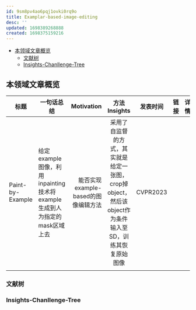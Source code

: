 ```yaml
---
id: 9sm8pv4ao6pqj1ovki0rq9o
title: Examplar-based-image-editing
desc: ''
updated: 1698389268888
created: 1698375159216
---
```


- [本领域文章概览](#本领域文章概览)
  - [文献树](#文献树)
  - [Insights-Chanllenge-Tree](#insights-chanllenge-tree)

## 本领域文章概览


| **标题**         | **一句话总结**                                                           |                      **Motivation** |                                           **方法 Insights**                                           | **发表时间** | **链接** | **详情**                     | **其他** |
| ------------------ | -------------------------------------------------------------------------- | ------------------------------------: | :------------------------------------------------------------------------------------------------------: | -------------- | ---------- | ------------------------------ | :--------: |
| Paint-by-Example | 给定example图像，利用inpainting技术将example生成到人为指定的mask区域上去 | 能否实现example-based的图像编辑方法 | 采用了自监督的方式，其实就是给定一张图，crop掉object，然后该object作为条件输入至SD，训练其恢复原始图像 | CVPR2023     |          | |         |
|                  |                                                                          |                                     |                                                                                                       |              |          |                              |         |

### 文献树



### Insights-Chanllenge-Tree

